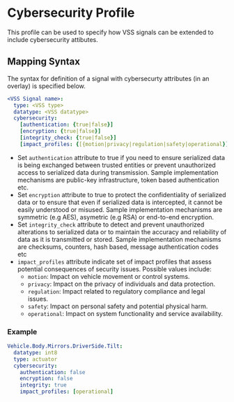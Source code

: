 # Cybersecurity Profile

This profile can be used to specify how VSS signals can be extended to include cybersecurity attibutes.

## Mapping Syntax

The syntax for definition of a signal with cybersecurty attributes (in an overlay) is specified below.

```yaml
<VSS Signal name>:
  type: <VSS type>
  datatype: <VSS datatype>
  cybersecurity:
    [authentication: {true|false}]
    [encryption: {true|false}]
    [integrity_check: {true|false}]
    [impact_profiles: {[{motion|privacy|regulation|safety|operational}]}]
```
- Set `authentication` attribute to true if you need to ensure serialized data is being exchanged between trusted entities or prevent unauthorized access to serialized data during transmission. Sample implementation mechanisms are public-key infrastructure, token based authentication etc.
- Set `encryption` attribute to true to protect the confidentiality of serialized data or to ensure that even if serialized data is intercepted, it cannot be easily understood or misused. Sample implementation mechanisms are symmetric (e.g AES), asymetric (e.g RSA) or end-to-end encryption.
- Set `integrity_check` attribute to detect and prevent unauthorized alterations to serialized data or to maintain the accuracy and reliability of data as it is transmitted or stored. Sample implementation mechanisms are checksums, counters, hash based, message authentication codes etc
- `impact_profiles` attribute indicate set of impact profiles that assess potential consequences of security issues. Possible values include:
  - `motion`: Impact on vehicle movement or control systems.
  - `privacy`: Impact on the privacy of individuals and data protection.
  - `regulation`: Impact related to regulatory compliance and legal issues.
  - `safety`: Impact on personal safety and potential physical harm.
  - `operational`: Impact on system functionality and service availability.

### Example
```yaml
Vehicle.Body.Mirrors.DriverSide.Tilt:
  datatype: int8
  type: actuator
  cybersecurity:
    authentication: false
    encryption: false
    integrity: true
    impact_profiles: [operational]
```
